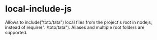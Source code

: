 # local-include-js
Allows to include("toto/tata") local files from the project's root in nodejs, instead of require("../toto/tata"). Aliases and multiple root folders are supported.

